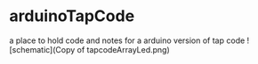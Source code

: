 # arduinoTapCode
a place to hold code and notes for a arduino version of tap code
![schematic](Copy of tapcodeArrayLed.png)
